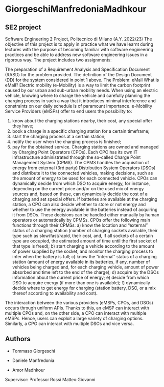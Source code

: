 # GiorgeschiManfredoniaMadhkour
## SE2 project
Software Engineering 2 Project, Politecnico di Milano (A.Y. 2022/23)
The objective of this project is to apply in practice what we have learnt during lectures with the purpose of becoming familiar with software engineering practices and be able to address new software engineering issues in a rigorous way. The project includes two assignments:

The preparation of a Requirement Analysis and Specification Document (RASD) for the problem provided.
The definition of the Design Document (DD) for the system considered in point 1 above.
The Problem: eMall
What is eMall?
Electric mobility (e-Mobility) is a way to limit the carbon footprint caused by our urban and sub-urban mobility needs. When using an electric vehicle, knowing where to charge the vehicle and carefully planning the charging process in such a way that it introduces minimal interference and constraints on our daily schedule is of paramount importance.
e-Mobility Service Providers (eMSPs) offer to end users the possibility to:
1) know about the charging stations nearby, their cost, any special offer they have;
2) book a charge in a specific charging station for a certain timeframe;
3) start the charging process at a certain station;
4) notify the user when the charging process is finished;
5) pay for the obtained service.
Charging stations are owned and managed by Charging Point Operators (CPOs). Each CPO has its own
IT infrastructure administrated through the so-called Charge Point Management System (CPMS). The
CPMS handles the acquisition of energy from external (3rd party) Distribution System Operators (DSOs) and distribute it to the connected vehicles, making decisions, such as the amount of energy to be used for each connected vehicle. CPOs can dynamically decide from which DSO to acquire energy, for instance, depending on the current price and/or on the used mix of energy sources and, based on these, can dynamically decide the cost of a charging and set special offers. If batteries are available at the charging station, a CPO can also decide whether to store or not energy and whether to use the energy available in the batteries instead of acquiring it from DSOs. These decisions can be handled either manually by human operators or automatically by CPMSs.
CPOs offer the following main functions through their CPMSs:
a) know the location and “external” status of a charging station (number of charging sockets
available, their type such as slow/fast/rapid, their cost, and, if all sockets of a certain type are occupied, the estimated amount of time until the first socket of that type is freed);
b) start charging a vehicle according to the amount of power supplied by the socket, and monitor
the charging process to infer when the battery is full;
c) know the “internal” status of a charging station (amount of energy available in its batteries, if any, number of vehicles being charged and, for each charging vehicle, amount of power absorbed and time left to the end of the charge);
d) acquire by the DSOs information about the current price of energy;
e) decide from which DSO to acquire energy (if more than one is available);
f) dynamically decide where to get energy for charging (station battery, DSO, or a mix thereof
according to availability and cost).

The interaction between the various providers (eMSPs, CPOs, and DSOs) occurs through uniform APIs. Thanks to this, an eMSP can interact with multiple CPOs and, on the other side, a CPO can interact with multiple eMSPs. Hence, users can exploit a large variety of charging options. Similarly, a CPO can interact with multiple DSOs and vice versa.

## Authors

* Tommaso Giorgeschi

* Daniele Manfredonia

* Amor Madhkour 

Supervisor: Professor Rossi Matteo Giovanni

